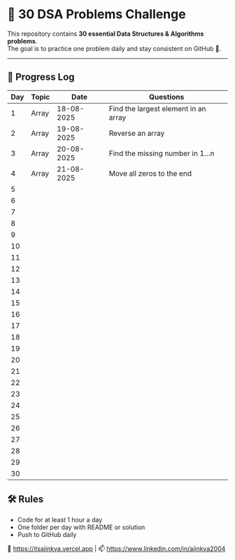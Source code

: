 # 📘 30 DSA Problems Challenge

This repository contains **30 essential Data Structures & Algorithms problems**.  
The goal is to practice one problem daily and stay consistent on GitHub 🚀.

---

## 📅 Progress Log

| Day | Topic        | Date        | Questions                                                                               |
|-----|--------------|------------ |---------------------------------------------------------------------------------------- |
|  1  | Array        | 18-08-2025  | Find the largest element in an array                                                    |
|  2  | Array        | 19-08-2025  | Reverse an array                                                                        |
|  3  | Array        | 20-08-2025  | Find the missing number in 1…n                                                          |
|  4  | Array        | 21-08-2025  | Move all zeros to the end                                                               |
|  5  |              |             |                                                                                         |
|  6  |              |             |                                                                                         |
|  7  |              |             |                                                                                         |
|  8  |              |             |                                                                                         |
|  9  |              |             |                                                                                         |
| 10  |              |             |                                                                                         |
| 11  |              |             |                                                                                         |
| 12  |              |             |                                                                                         |
| 13  |              |             |                                                                                         |
| 14  |              |             |                                                                                         |
| 15  |              |             |                                                                                         |
| 16  |              |             |                                                                                         |
| 17  |              |             |                                                                                         |
| 18  |              |             |                                                                                         |
| 19  |              |             |                                                                                         |
| 20  |              |             |                                                                                         |
| 21  |              |             |                                                                                         |
| 22  |              |             |                                                                                         |
| 23  |              |             |                                                                                         |
| 24  |              |             |                                                                                         |
| 25  |              |             |                                                                                         |
| 26  |              |             |                                                                                         |
| 27  |              |             |                                                                                         |
| 28  |              |             |                                                                                         |
| 29  |              |             |                                                                                         |
| 30  |              |             |                                                                                         |




## 🛠️ Rules

- Code for at least 1 hour a day
- One folder per day with README or solution
- Push to GitHub daily



🔗 https://itsajinkya.vercel.app | 📫 https://www.linkedin.com/in/ajinkya2004








